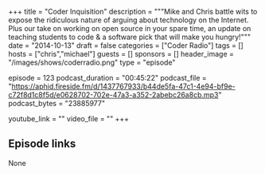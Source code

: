 +++
title = "Coder Inquisition"
description = """Mike and Chris battle wits to expose the ridiculous nature of arguing about technology on the Internet.  Plus our take on working on open source in your spare time, an update on teaching students to code & a software pick that will make you hungry!"""
date = "2014-10-13"
draft = false
categories = ["Coder Radio"]
tags = []
hosts = ["chris","michael"]
guests = []
sponsors = []
header_image = "/images/shows/coderradio.png"
type = "episode"

episode = 123
podcast_duration = "00:45:22"
podcast_file = "https://aphid.fireside.fm/d/1437767933/b44de5fa-47c1-4e94-bf9e-c72f8d1c8f5d/e0628702-702e-47a3-a352-2abebc26a8cb.mp3"
podcast_bytes = "23885977"

youtube_link = ""
video_file = ""
+++

## Episode links

None

